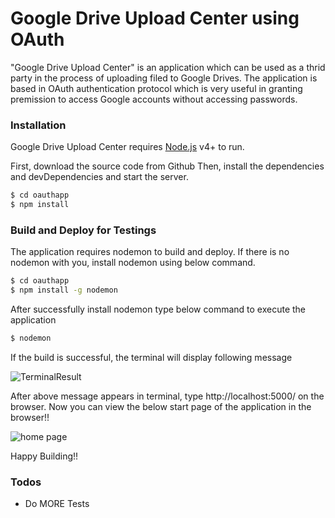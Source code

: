# Google Drive Upload Center using OAuth

"Google Drive Upload Center" is an application which can be used as a thrid party in the process of uploading filed to Google Drives. The application is based in OAuth authentication protocol which is very useful in granting premission to access Google accounts without accessing passwords.

### Installation

Google Drive Upload Center requires [Node.js](https://nodejs.org/) v4+ to run.

First, download the source code from Github
Then, install the dependencies and devDependencies and start the server.

```sh
$ cd oauthapp
$ npm install
```

### Build and Deploy for Testings

The application requires nodemon to build and deploy. If there is no nodemon with you, install nodemon using below command.

```sh
$ cd oauthapp
$ npm install -g nodemon
```

After successfully install nodemon type below command to execute the application

```sh
$ nodemon
```

If the build is successful, the terminal will display following message

![TerminalResult](https://user-images.githubusercontent.com/40816466/95243075-ba796300-082d-11eb-8d40-d4a048af8ead.JPG)

After above message appears in terminal, type http://localhost:5000/ on the browser. Now you can view the below start page of the application in the browser!!

![home page](https://user-images.githubusercontent.com/40816466/95243751-b568e380-082e-11eb-928a-4e40bac499c3.png)

Happy Building!!

### Todos

- Do MORE Tests
